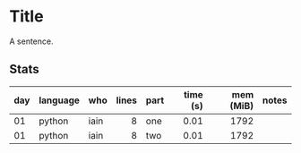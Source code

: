 # Title

A sentence.


## Stats

| day | language | who | lines | part | time (s) | mem (MiB) | notes |
| --- | --- | --- | ---: | --- | ---: | ---: | --- |
| 01 | python | iain | 8 | one | 0.01 | 1792 |  |
| 01 | python | iain | 8 | two | 0.01 | 1792 |  |
